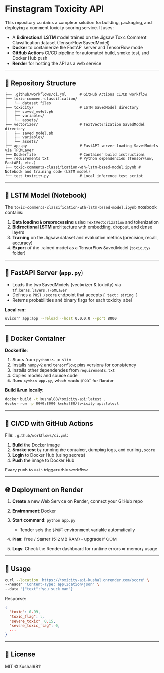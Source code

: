# Finstagram Toxicity API

This repository contains a complete solution for building, packaging, and deploying a comment toxicity scoring service. It uses:

* A **Bidirectional LSTM** model trained on the Jigsaw Toxic Comment Classification dataset (TensorFlow SavedModel)
* **Docker** to containerize the FastAPI server and TensorFlow model
* **GitHub Actions** CI/CD pipeline for automated build, smoke test, and Docker Hub push
* **Render** for hosting the API as a web service

---

## 📂 Repository Structure

```
├── .github/workflows/ci.yml      # GitHub Actions CI/CD workflow
├── toxic-comment-classification/
│   └── dataset files
├── toxicity/                     # LSTM SavedModel directory
│   ├── saved_model.pb
│   ├── variables/
│   └── assets/
├── vectorizer/                   # TextVectorization SavedModel directory
│   ├── saved_model.pb
│   ├── variables/
│   └── assets/
├── app.py                        # FastAPI server loading SavedModels via TFSMLayer
├── Dockerfile                    # Container build instructions
├── requirements.txt              # Python dependencies (TensorFlow, FastAPI, etc.)
├── toxic-comments-classification-wth-lstm-based-model.ipynb # Notebook and training code (LSTM model)
└── test_toxicity.py              # Local inference test script
```

---

## 🧠 LSTM Model (Notebook)

The `toxic-comments-classification-wth-lstm-based-model.ipynb` notebook contains:

1. **Data loading & preprocessing** using `TextVectorization` and tokenization
2. **Bidirectional LSTM** architecture with embedding, dropout, and dense layers
3. **Training** on the Jigsaw dataset and evaluation metrics (precision, recall, accuracy)
4. **Export** of the trained model as a TensorFlow SavedModel (`toxicity/` folder)

---

## 🚀 FastAPI Server (`app.py`)

* Loads the two SavedModels (vectorizer & toxicity) via `tf.keras.layers.TFSMLayer`
* Defines a `POST /score` endpoint that accepts `{ text: string }`
* Returns probabilities and binary flags for each toxicity label

**Local run:**

```bash
uvicorn app:app --reload --host 0.0.0.0 --port 8000
```

---

## 🐳 Docker Container

**Dockerfile**:

1. Starts from `python:3.10-slim`
2. Installs `numpy<2` and `tensorflow`; pins versions for consistency
3. Installs other dependencies from `requirements.txt`
4. Copies models and source code
5. Runs `python app.py`, which reads `$PORT` for Render

**Build & run locally:**

```bash
docker build -t kushal88/toxicity-api:latest .
docker run -p 8000:8000 kushal88/toxicity-api:latest
```

---

## 🔄 CI/CD with GitHub Actions

File: `.github/workflows/ci.yml`:

1. **Build** the Docker image
2. **Smoke test** by running the container, dumping logs, and curling `/score`
3. **Login** to Docker Hub (using secrets)
4. **Push** the image to Docker Hub

Every push to `main` triggers this workflow.

---

## 🌐 Deployment on Render

1. **Create** a new Web Service on Render, connect your GitHub repo
2. **Environment**: Docker
3. **Start command**: `python app.py`

   * Render sets the `$PORT` environment variable automatically
4. **Plan**: Free / Starter (512 MB RAM) – upgrade if OOM
5. **Logs**: Check the Render dashboard for runtime errors or memory usage

---

## 🎯 Usage

```bash
curl --location 'https://toxicity-api-kushal.onrender.com/score' \
--header 'Content-Type: application/json' \
--data '{"text":"you suck man"}'
```

Response:

```json
{
  "toxic": 0.99,
  "toxic_flag": 1,
  "severe_toxic": 0.15,
  "severe_toxic_flag": 0,
  ...
}
```

---

## 📄 License

MIT © Kushal9811
